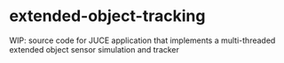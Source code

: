 # extended-object-tracking
WIP: source code for JUCE application that implements a multi-threaded extended object sensor simulation and tracker
